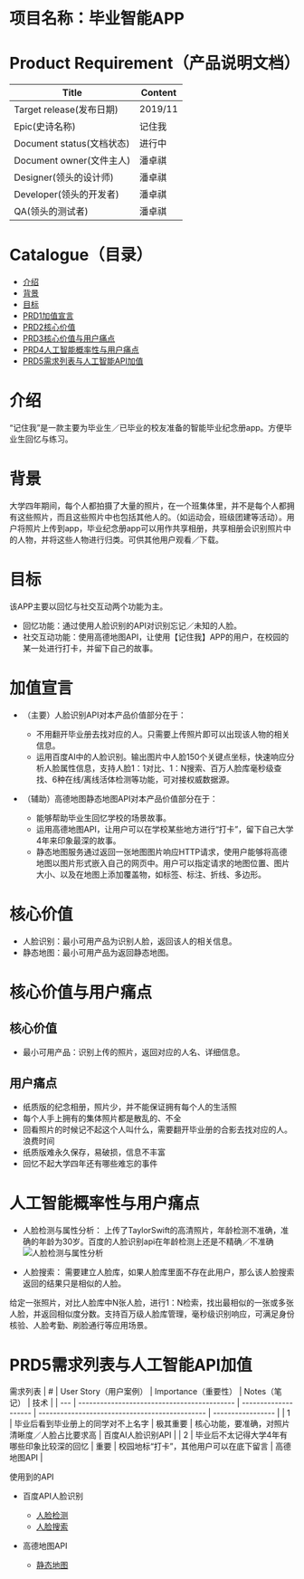 # 项目名称：毕业智能APP
# Product Requirement（产品说明文档）

| Title                     | Content |
| ------------------------- | ------- |
| Target release(发布日期)  | 2019/11 |
| Epic(史诗名称)            | 记住我  |
| Document status(文档状态) | 进行中  |
| Document owner(文件主人)  | 潘卓祺  |
| Designer(领头的设计师)    | 潘卓祺  |
| Developer(领头的开发者)   | 潘卓祺  |
| QA(领头的测试者)          | 潘卓祺  |

# Catalogue（目录）
- [介绍](#介绍)
- [背景](#背景)
- [目标](#目标)
- [PRD1加值宣言](#加值宣言)
- [PRD2核心价值](#核心价值)
- [PRD3核心价值与用户痛点](#核心价值与用户痛点)
- [PRD4人工智能概率性与用户痛点](#人工智能概率性与用户痛点)
- [PRD5需求列表与人工智能API加值](#需求列表与人工智能API加值)


# 介绍
“记住我”是一款主要为毕业生／已毕业的校友准备的智能毕业纪念册app。方便毕业生回忆与练习。


# 背景
大学四年期间，每个人都拍摄了大量的照片，在一个班集体里，并不是每个人都拥有这些照片，而且这些照片中也包括其他人的。（如运动会，班级团建等活动）。用户将照片上传到app，毕业纪念册app可以用作共享相册，共享相册会识别照片中的人物，并将这些人物进行归类。可供其他用户观看／下载。


# 目标
该APP主要以回忆与社交互动两个功能为主。
- 回忆功能：通过使用人脸识别的API对识别忘记／未知的人脸。
- 社交互动功能：使用高德地图API，让使用【记住我】APP的用户，在校园的某一处进行打卡，并留下自己的故事。


# 加值宣言
- （主要）人脸识别API对本产品价值部分在于：
    - 不用翻开毕业册去找对应的人。只需要上传照片即可以出现该人物的相关信息。
    - 运用百度AI中的人脸识别。输出图片中人脸150个关键点坐标，快速响应分析人脸属性信息，支持人脸1：1对比、1：N搜索、百万人脸库毫秒级查找、6种在线/离线活体检测等功能，可对接权威数据源。

- （辅助）高德地图静态地图API对本产品价值部分在于：
    - 能够帮助毕业生回忆学校的场景故事。
    - 运用高德地图API，让用户可以在学校某些地方进行“打卡”，留下自己大学4年来印象最深的故事。
    - 静态地图服务通过返回一张地图图片响应HTTP请求，使用户能够将高德地图以图片形式嵌入自己的网页中。用户可以指定请求的地图位置、图片大小、以及在地图上添加覆盖物，如标签、标注、折线、多边形。


# 核心价值
- 人脸识别：最小可用产品为识别人脸，返回该人的相关信息。
- 静态地图：最小可用产品为返回静态地图。

# 核心价值与用户痛点
## 核心价值
- 最小可用产品：识别上传的照片，返回对应的人名、详细信息。 

## 用户痛点
- 纸质版的纪念相册，照片少，并不能保证拥有每个人的生活照
- 每个人手上拥有的集体照片都是散乱的、不全
- 回看照片的时候记不起这个人叫什么，需要翻开毕业册的合影去找对应的人。浪费时间
- 纸质版难永久保存，易破损，信息不丰富
- 回忆不起大学四年还有哪些难忘的事件


# 人工智能概率性与用户痛点 
- 人脸检测与属性分析：
上传了TaylorSwift的高清照片，年龄检测不准确，准确的年龄为30岁。百度的人脸识别api在年龄检测上还是不精确／不准确
![人脸检测与属性分析](https://images.gitee.com/uploads/images/2019/1129/111706_881a7284_1532279.png "人脸检测.png")

- 人脸搜索：
需要建立人脸库，如果人脸库里面不存在此用户，那么该人脸搜索返回的结果只是相似的人脸。

给定一张照片，对比人脸库中N张人脸，进行1：N检索，找出最相似的一张或多张人脸，并返回相似度分数。支持百万级人脸库管理，毫秒级识别响应，可满足身份核验、人脸考勤、刷脸通行等应用场景。



# PRD5需求列表与人工智能API加值

需求列表
| #   | User Story（用户案例）                      | Importance（重要性） | Notes（笔记）                                  | 技术              |
| --- | ------------------------------------------- | -------------------- | ---------------------------------------------- | ----------------- |
| 1   | 毕业后看到毕业册上的同学对不上名字          | 极其重要             | 核心功能，要准确，对照片清晰度／人脸占比要求高 | 百度AI人脸识别API |
| 2   | 毕业后不太记得大学4年有哪些印象比较深的回忆 | 重要                 | 校园地标“打卡”，其他用户可以在底下留言       | 高德地图API       |

使用到的API
- 百度API人脸识别
    - [人脸检测](https://ai.baidu.com/docs#/Face-Detect-V3/top)
    - [人脸搜索](https://ai.baidu.com/docs#/Face-Search-V3/top)

- 高德地图API
    - [静态地图](https://lbs.amap.com/api/webservice/guide/api/staticmaps)


